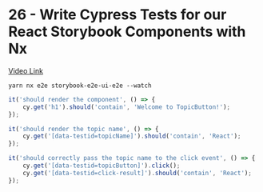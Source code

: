 # 26 - Write Cypress Tests for our React Storybook Components with Nx
[Video Link]()

<TimeStamp start="0:56" end="0:58">

`yarn nx e2e storybook-e2e-ui-e2e --watch`

</TimeStamp>

<TimeStamp start="2:24" end="2:28">

```jsx 
it('should render the component', () => {
    cy.get('h1').should('contain', 'Welcome to TopicButton!');
});
```

</TimeStamp>

<TimeStamp start="3:03" end="3:07">

```jsx 
it('should render the topic name', () => {
    cy.get('[data-testid=topicName]').should('contain', 'React');
});
```

</TimeStamp>

<TimeStamp start="3:36" end="3:39">

```jsx 
it('should correctly pass the topic name to the click event', () => {
    cy.get('[data-testid=topicButton]').click();
    cy.get('[data-testid=click-result]').should('contain', 'React');
});
```

</TimeStamp>